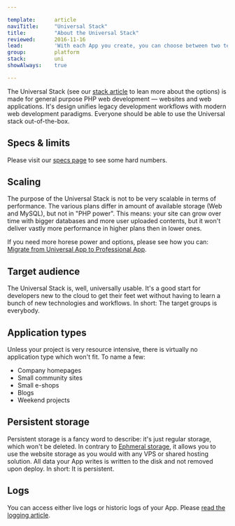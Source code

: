 ```yaml
---

template:      article
naviTitle:     "Universal Stack"
title:         "About the Universal Stack"
reviewed:      2016-11-16
lead:          'With each App you create, you can choose between two technology stacks. This article helps you to understand the Universal Stack.'
group:         platform
stack:         uni
showAlways:    true

---
```



The Universal Stack (see our [stack article](/stacks) to lean more about the options) is made for general purpose PHP web development — websites and web applications. It's design unifies legacy development workflows with modern web development paradigms. Everyone should be able to use the Universal stack out-of-the-box.

## Specs & limits

Please visit our [specs page](https://www.fortrabbit.com/specs) to see some hard numbers.

## Scaling

The purpose of the Universal Stack is not to be very scalable in terms of performance. The various plans differ in amount of available storage (Web and MySQL), but not in "PHP power". This means: your site can grow over time with bigger databases and more user uploaded contents, but it won't deliver vastly more performance in higher plans then in lower ones.

If you need more horese power and options, please see how you can: [Migrate from Universal App to Professional App](/migrate-uni-to-pro).

## Target audience

The Universal Stack is, well, universally usable. It's a good start for developers new to the cloud to get their feet wet without having to learn a bunch of new technologies and workflows. In short: The target groups is everybody.

## Application types

Unless your project is very resource intensive, there is virtually no application type which won't fit. To name a few:

* Company homepages
* Small community sites
* Small e-shops
* Blogs
* Weekend projects

## Persistent storage

Persistent storage is a fancy word to describe: it's just regular storage, which won't be deleted. In contrary to [Ephmeral storage](app-pro#toc-ephemeral-storage), it allows you to use the website storage as you would with any VPS or shared hosting solution. All data your App writes is written to the disk and not removed upon deploy. In short: It is persistent.

## Logs

You can access either live logs or historic logs of your App. Please [read the logging article](logging-uni).
